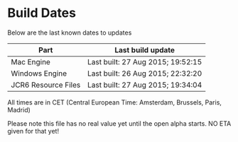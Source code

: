 # Build Dates

Below are the last known dates to updates

Part | Last build update
-----|-----
Mac Engine | Last built: 27 Aug 2015; 19:52:15
Windows Engine | Last built: 26 Aug 2015; 22:32:20
JCR6 Resource Files | Last built: 27 Aug 2015; 19:34:04
All times are in CET (Central European Time: Amsterdam, Brussels, Paris, Madrid)


Please note this file has no real value yet until the open alpha starts. NO ETA given for that yet!
